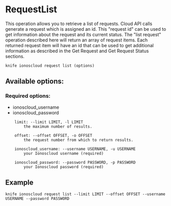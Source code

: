 # RequestList

This operation allows you to retrieve a list of requests. Cloud API calls generate a request which is assigned an id. This "request id" can be used to get information about the request and its current status. The "list request" operation described here will return an array of request items. Each returned request item will have an id that can be used to get additional information as described in the Get Request and Get Request Status sections.

```text
knife ionoscloud request list (options)
```

## Available options:

### Required options:

* ionoscloud\_username
* ionoscloud\_password

```text
    limit: --limit LIMIT, -l LIMIT
        the maximum number of results.

    offset: --offset OFFSET, -o OFFSET
        the request number from which to return results.

    ionoscloud_username: --username USERNAME, -u USERNAME
        your Ionoscloud username (required)

    ionoscloud_password: --password PASSWORD, -p PASSWORD
        your Ionoscloud password (required)
```

## Example

```text
knife ionoscloud request list --limit LIMIT --offset OFFSET --username USERNAME --password PASSWORD
```

